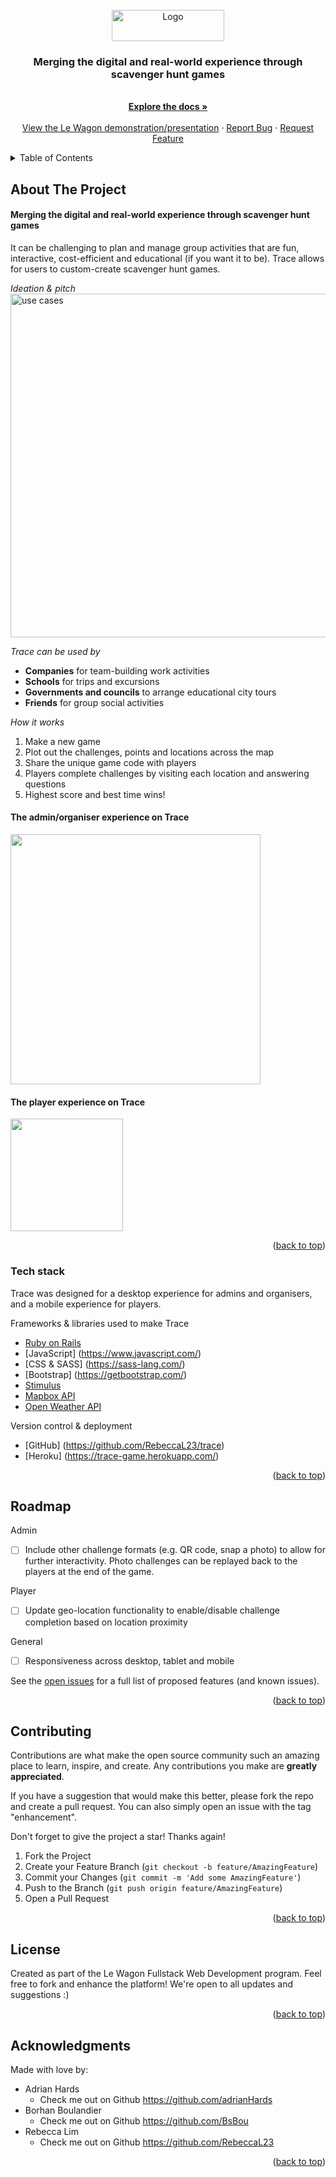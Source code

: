 <div id="top"></div>

<!-- PROJECT LOGO -->
<br />
<div align="center">
  <a href="http://www.playtracewith.me/">
    <img src="https://github.com/RebeccaL23/trace/blob/master/app/assets/images/logo.png" alt="Logo" width="180" height="50">
  </a>

  <h3 align="center">Merging the digital and real-world experience through scavenger hunt games</h3>

  <p align="center">
    <br />
    <a href="https://github.com/RebeccaL23/trace"><strong>Explore the docs »</strong></a>
    <br />
    <br />
    <a href="">View the Le Wagon demonstration/presentation</a>
    ·
    <a href="https://github.com/RebeccaL23/trace/issues">Report Bug</a>
    ·
    <a href="https://github.com/RebeccaL23/trace/issues">Request Feature</a>
  </p>
</div>

<!-- TABLE OF CONTENTS -->
<details>
  <summary>Table of Contents</summary>
  <ol>
    <li>
      <a href="#about-the-project">About the project</a>
      <ul>
        <li><a href="#built-with">Tech stack</a></li>
      </ul>
    </li>
    <li><a href="#usage">Usage</a></li>
    <li><a href="#roadmap">Roadmap</a></li>
    <li><a href="#contributing">Contributing</a></li>
    <li><a href="#license">License</a></li>
    <li><a href="#acknowledgments">Contact & Acknowledgments</a></li>
  </ol>
</details>

<!-- ABOUT THE PROJECT -->
## About The Project

#### Merging the digital and real-world experience through scavenger hunt games

It can be challenging to plan and manage group activities that are fun, interactive, cost-efficient and educational (if you want it to be). Trace allows for users to custom-create scavenger hunt games.

*Ideation & pitch*<br>
<img src="https://user-images.githubusercontent.com/17685311/175009222-8f30df8d-6d5c-435c-b3a9-181abf8796c0.jpg" alt="use cases" width="550">

*Trace can be used by*
* **Companies** for team-building work activities
* **Schools** for trips and excursions
* **Governments and councils** to arrange educational city tours
* **Friends** for group social activities

*How it works*
1. Make a new game                                                   
2. Plot out the challenges, points and locations across the map
3. Share the unique game code with players
4. Players complete challenges by visiting each location and answering questions
5. Highest score and best time wins!

####  The admin/organiser experience on Trace
<img src="https://user-images.githubusercontent.com/17685311/175007688-7eb72b23-55f3-4e28-9f74-2a014c8648d7.gif" width="400">

#### The player experience on Trace
<img src="https://user-images.githubusercontent.com/17685311/175008172-e312c2b5-c2e5-456e-bcc8-ffddd8aeb840.gif" width="180">

<p align="right">(<a href="#top">back to top</a>)</p>

### Tech stack

Trace was designed for a desktop experience for admins and organisers, and a mobile experience for players.

Frameworks & libraries used to make Trace
* [Ruby on Rails](https://rubyonrails.org/)
* [JavaScript] (https://www.javascript.com/)
* [CSS & SASS] (https://sass-lang.com/)
* [Bootstrap] (https://getbootstrap.com/)
* [Stimulus](https://stimulus.hotwired.dev/)
* [Mapbox API](https://docs.mapbox.com/api/overview/)
* [Open Weather API](https://openweathermap.org/api)

Version control & deployment
* [GitHub] (https://github.com/RebeccaL23/trace)
* [Heroku] (https://trace-game.herokuapp.com/)

<p align="right">(<a href="#top">back to top</a>)</p>

<!-- ROADMAP -->
## Roadmap

Admin 
- [ ] Include other challenge formats (e.g. QR code, snap a photo) to allow for further interactivity. Photo challenges can be replayed back to the players at the end of the game.

Player
- [ ] Update geo-location functionality to enable/disable challenge completion based on location proximity

General
- [ ] Responsiveness across desktop, tablet and mobile

See the [open issues](https://github.com/RebeccaL23/trace/issues) for a full list of proposed features (and known issues).

<p align="right">(<a href="#top">back to top</a>)</p>

<!-- CONTRIBUTING -->
## Contributing

Contributions are what make the open source community such an amazing place to learn, inspire, and create. Any contributions you make are **greatly appreciated**.

If you have a suggestion that would make this better, please fork the repo and create a pull request. You can also simply open an issue with the tag "enhancement".

Don't forget to give the project a star! Thanks again!

1. Fork the Project
2. Create your Feature Branch (`git checkout -b feature/AmazingFeature`)
3. Commit your Changes (`git commit -m 'Add some AmazingFeature'`)
4. Push to the Branch (`git push origin feature/AmazingFeature`)
5. Open a Pull Request

<p align="right">(<a href="#top">back to top</a>)</p>

<!-- LICENSE -->
## License

Created as part of the Le Wagon Fullstack Web Development program. Feel free to fork and enhance the platform! We're open to all updates and suggestions :)

<p align="right">(<a href="#top">back to top</a>)</p>

<!-- ACKNOWLEDGMENTS -->
## Acknowledgments

Made with love by: 
* Adrian Hards
  * Check me out on Github https://github.com/adrianHards
* Borhan Boulandier 
  * Check me out on Github https://github.com/BsBou
* Rebecca Lim
  * Check me out on Github https://github.com/RebeccaL23

<p align="right">(<a href="#top">back to top</a>)</p>
